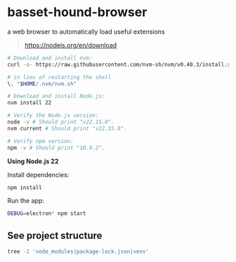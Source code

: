 # basset-hound-browser
a web browser to automatically load useful extensions

> https://nodejs.org/en/download

```bash
# Download and install nvm:
curl -o- https://raw.githubusercontent.com/nvm-sh/nvm/v0.40.3/install.sh | bash

# in lieu of restarting the shell
\. "$HOME/.nvm/nvm.sh"

# Download and install Node.js:
nvm install 22

# Verify the Node.js version:
node -v # Should print "v22.15.0".
nvm current # Should print "v22.15.0".

# Verify npm version:
npm -v # Should print "10.9.2".
```

**Using Node.js 22**

Install dependencies:

```bash
npm install
```

Run the app:

```bash
DEBUG=electron* npm start
```

## See project structure

```bash
tree -I 'node_modules|package-lock.json|venv'
```